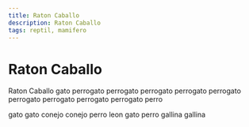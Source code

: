 ```yaml
---
title: Raton Caballo
description: Raton Caballo
tags: reptil, mamifero
---
```


# Raton Caballo

Raton Caballo gato perrogato perrogato perrogato perrogato perrogato perrogato perrogato perrogato perrogato perro

gato gato conejo conejo perro leon gato perro gallina gallina